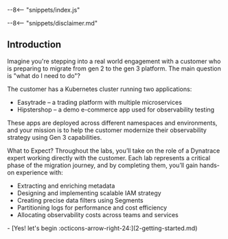 --8<-- "snippets/index.js"

--8<-- "snippets/disclaimer.md"

## Introduction

Imagine you're stepping into a real world engagement with a customer who is preparing to migrate from gen 2 to the gen 3 platform. The main question is "what do I need to do"?

The customer has a Kubernetes cluster running two applications:

- Easytrade – a trading platform with multiple microservices
- Hipstershop – a demo e-commerce app used for observability testing

These apps are deployed across different namespaces and environments, and your mission is to help the customer modernize their observability strategy using Gen 3 capabilities.

What to Expect?
Throughout the labs, you’ll take on the role of a Dynatrace expert working directly with the customer. Each lab represents a critical phase of the migration journey, and by completing them, you’ll gain hands-on experience with:

- Extracting and enriching metadata
- Designing and implementing scalable IAM strategy
- Creating precise data filters using Segments
- Partitioning logs for performance and cost efficiency
- Allocating observability costs across teams and services

<div class="grid cards" markdown>
- [Yes! let's begin :octicons-arrow-right-24:](2-getting-started.md)
